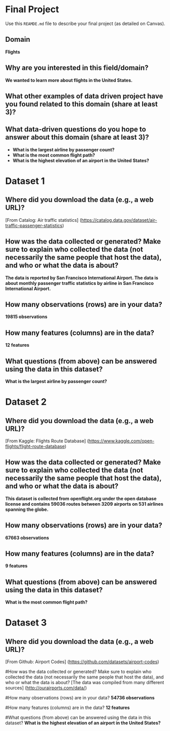 # Final Project
Use this `REAMDE.md` file to describe your final project (as detailed on Canvas).

## Domain
**Flights**
## Why are you interested in this field/domain?
**We wanted to learn more about flights in the United States.**

## What other examples of data driven project have you found related to this domain (share at least 3)?

## What data-driven questions do you hope to answer about this domain (share at least 3)?
- **What is the largest airline by passenger count?**
- **What is the most common flight path?**
- **What is the highest elevation of an airport in the United States?**

# Dataset 1

## Where did you download the data (e.g., a web URL)?
[From Catalog: Air traffic statistics] (https://catalog.data.gov/dataset/air-traffic-passenger-statistics)

## How was the data collected or generated? Make sure to explain who collected the data (not necessarily the same people that host the data), and who or what the data is about?
**The data is reported by San Francisco International Airport. The data is about monthly passenger traffic statistics by airline in San Francisco International Airport.**

## How many observations (rows) are in your data?
**19815 observations**

## How many features (columns) are in the data?
**12 features**

## What questions (from above) can be answered using the data in this dataset?
**What is the largest airline by passenger count?**

# Dataset 2

## Where did you download the data (e.g., a web URL)?
[From Kaggle: Flights Route Database] (https://www.kaggle.com/open-flights/flight-route-database)

## How was the data collected or generated? Make sure to explain who collected the data (not necessarily the same people that host the data), and who or what the data is about?
**This dataset is collected from openflight.org under the open database license and contains 59036 routes between 3209 airports on 531 airlines spanning the globe.**

## How many observations (rows) are in your data?
**67663 observations**

## How many features (columns) are in the data?
**9 features**

## What questions (from above) can be answered using the data in this dataset?
**What is the most common flight path?**

# Dataset 3

## Where did you download the data (e.g., a web URL)?
[From Github: Airport Codes] (https://github.com/datasets/airport-codes)

#How was the data collected or generated? Make sure to explain who collected the data (not necessarily the same people that host the data), and who or what the data is about?
[The data was compiled from many different sources] (http://ourairports.com/data/)

#How many observations (rows) are in your data?
**54736 observations**

#How many features (columns) are in the data?
**12 features**

#What questions (from above) can be answered using the data in this dataset?
**What is the highest elevation of an airport in the United States?**